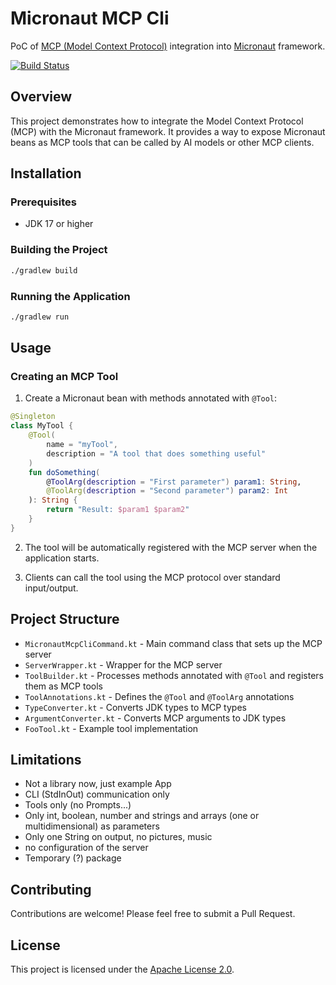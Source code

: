 # Micronaut MCP Cli

PoC of [MCP (Model Context Protocol)](https://modelcontextprotocol.io/) integration into [Micronaut](https://micronaut.io/) framework.

[![Build Status](https://github.com/satai/mcp-micronaut-poc/actions/workflows/gradle.yml/badge.svg)](https://github.com/satai/mcp-micronaut-poc/actions/workflows/gradle.yml)

## Overview

This project demonstrates how to integrate the Model Context Protocol (MCP) with the Micronaut framework. It provides a way to expose Micronaut beans as MCP tools that can be called by AI models or other MCP clients.

## Installation

### Prerequisites

- JDK 17 or higher

### Building the Project

```bash
./gradlew build
```

### Running the Application

```bash
./gradlew run
```

## Usage

### Creating an MCP Tool

1. Create a Micronaut bean with methods annotated with `@Tool`:

```kotlin
@Singleton
class MyTool {
    @Tool(
        name = "myTool",
        description = "A tool that does something useful"
    )
    fun doSomething(
        @ToolArg(description = "First parameter") param1: String,
        @ToolArg(description = "Second parameter") param2: Int
    ): String {
        return "Result: $param1 $param2"
    }
}
```

2. The tool will be automatically registered with the MCP server when the application starts.

3. Clients can call the tool using the MCP protocol over standard input/output.

## Project Structure

- `MicronautMcpCliCommand.kt` - Main command class that sets up the MCP server
- `ServerWrapper.kt` - Wrapper for the MCP server
- `ToolBuilder.kt` - Processes methods annotated with `@Tool` and registers them as MCP tools
- `ToolAnnotations.kt` - Defines the `@Tool` and `@ToolArg` annotations
- `TypeConverter.kt` - Converts JDK types to MCP types
- `ArgumentConverter.kt` - Converts MCP arguments to JDK types
- `FooTool.kt` - Example tool implementation

## Limitations

- Not a library now, just example App
- CLI (StdInOut) communication only
- Tools only (no Prompts...)
- Only int, boolean, number and strings and arrays (one or multidimensional) as parameters
- Only one String on output, no pictures, music
- no configuration of the server
- Temporary (?) package

## Contributing

Contributions are welcome! Please feel free to submit a Pull Request.

## License

This project is licensed under the [Apache License 2.0](LICENSE).
